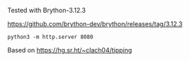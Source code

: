 
Tested with Brython-3.12.3

https://github.com/brython-dev/brython/releases/tag/3.12.3

    python3 -m http.server 8080

Based on https://hg.sr.ht/~clach04/tipping
